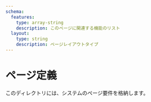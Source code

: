 ```yaml
---
schema:
  features:
    type: array-string
    description: このページに関連する機能のリスト
  layout:
    type: string
    description: ページレイアウトタイプ
---
```


# ページ定義

このディレクトリには、システムのページ要件を格納します。